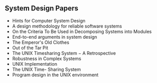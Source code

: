 <h2> System Design Papers</h2>



<ul>

                             

 <li><a target="_blank" href="https://github.com/manjunath5496/System-Design-Papers/blob/master/syd(1).pdf" style="text-decoration:none;">Hints for Computer System Design</a></li>

 <li><a target="_blank" href="https://github.com/manjunath5496/System-Design-Papers/blob/master/syd(2).pdf" style="text-decoration:none;">A design methodology for reliable software systems</a></li>

<li><a target="_blank" href="https://github.com/manjunath5496/System-Design-Papers/blob/master/syd(3).pdf" style="text-decoration:none;">On the Criteria To Be
Used in Decomposing Systems into Modules</a></li>
 <li><a target="_blank" href="https://github.com/manjunath5496/System-Design-Papers/blob/master/syd(4).pdf" style="text-decoration:none;">End-to-end arguments in system design</a></li>                              
<li><a target="_blank" href="https://github.com/manjunath5496/System-Design-Papers/blob/master/syd(5).pdf" style="text-decoration:none;">The Emperor's Old Clothes</a></li>
<li><a target="_blank" href="https://github.com/manjunath5496/System-Design-Papers/blob/master/syd(6).pdf" style="text-decoration:none;">Out of the Tar Pit</a></li>
 <li><a target="_blank" href="https://github.com/manjunath5496/System-Design-Papers/blob/master/syd(7).pdf" style="text-decoration:none;">The UNIX Timesharing
System &minus; A Retrospective</a></li>

 <li><a target="_blank" href="https://github.com/manjunath5496/System-Design-Papers/blob/master/syd(8).pdf" style="text-decoration:none;"> Robustness in Complex Systems </a></li>
   <li><a target="_blank" href="https://github.com/manjunath5496/System-Design-Papers/blob/master/syd(9).pdf" style="text-decoration:none;">UNIX Implementation</a></li>
  
   
 <li><a target="_blank" href="https://github.com/manjunath5496/System-Design-Papers/blob/master/syd(10).pdf" style="text-decoration:none;">The UNIX Time-
Sharing System </a></li>                              
<li><a target="_blank" href="https://github.com/manjunath5496/System-Design-Papers/blob/master/syd(11).pdf" style="text-decoration:none;">Program design in the UNIX  environment</a></li>
</ul>
